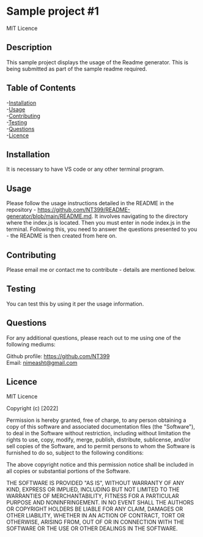 
# Sample project #1

MIT Licence

## Description
This sample project displays the usage of the Readme generator. This is being submitted as part of the sample readme required. 

## Table of Contents

-[Installation](#installation) <br />
-[Usage](#usage) <br />
-[Contributing](#contributing) <br />
-[Testing](#testing) <br />
-[Questions](#questions) <br />
-[Licence](#licence) <br />

## Installation
It is necessary to have VS code or any other terminal program.  

## Usage
Please follow the usage instructions detailed in the README in the repository - https://github.com/NT399/README-generator/blob/main/README.md. It involves navigating to the directory where the index.js is located. Then you must enter in node index.js in the terminal. Following this, you need to answer the questions presented to you - the README is then created from here on.

## Contributing
Please email me or contact me to contribute - details are mentioned below.

## Testing
You can test this by using it per the usage information. 

## Questions
For any additional questions, please reach out to me using one of the following mediums:

Github profile: https://github.com/NT399 <br />
Email: nimeasht@gmail.com

## Licence
MIT Licence

Copyright (c) [2022]

Permission is hereby granted, free of charge, to any person obtaining a copy
of this software and associated documentation files (the "Software"), to deal
in the Software without restriction, including without limitation the rights
to use, copy, modify, merge, publish, distribute, sublicense, and/or sell
copies of the Software, and to permit persons to whom the Software is
furnished to do so, subject to the following conditions:

The above copyright notice and this permission notice shall be included in all
copies or substantial portions of the Software.

THE SOFTWARE IS PROVIDED "AS IS", WITHOUT WARRANTY OF ANY KIND, EXPRESS OR
IMPLIED, INCLUDING BUT NOT LIMITED TO THE WARRANTIES OF MERCHANTABILITY,
FITNESS FOR A PARTICULAR PURPOSE AND NONINFRINGEMENT. IN NO EVENT SHALL THE
AUTHORS OR COPYRIGHT HOLDERS BE LIABLE FOR ANY CLAIM, DAMAGES OR OTHER
LIABILITY, WHETHER IN AN ACTION OF CONTRACT, TORT OR OTHERWISE, ARISING FROM,
OUT OF OR IN CONNECTION WITH THE SOFTWARE OR THE USE OR OTHER DEALINGS IN THE
SOFTWARE.

